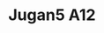 <a name="material" />

# Jugan5 A12
<script type="application/ld+json">
  {
    "@context": "https://schema.org/",
    "@type": "ChemicalSubstance",
    "http://purl.org/dc/terms/conformsTo":
      {
        "@type": "CreativeWork",
        "@id": "https://bioschemas.org/profiles/ChemicalSubstance/0.4-RELEASE/"
      },
    "@id": "https://egonw.github.io/nanowiki/nanowiki101.html#material",
    "name": "Jugan5 A12",
    "sameAs: "http://127.0.0.1/mediawiki/index.php/Special:URIResolver/Jugan5_A12"
  }
</script>

